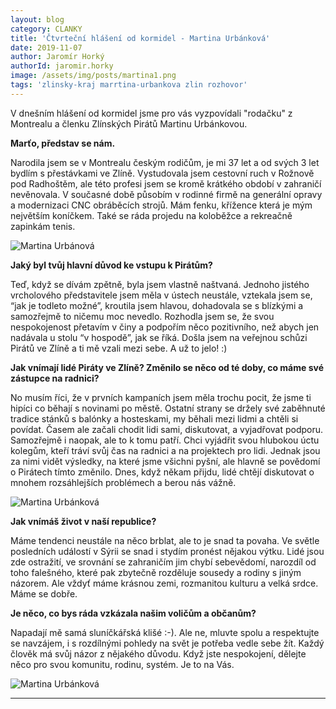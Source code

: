 ```yaml
---
layout: blog
category: CLANKY
title: 'Čtvrteční hlášení od kormidel - Martina Urbánková'
date: 2019-11-07
author: Jaromír Horký
authorId: jaromir.horky
image: /assets/img/posts/martina1.png   
tags: 'zlinsky-kraj marrtina-urbankova zlin rozhovor'
---
```


V dnešním hlášení od kormidel jsme pro vás vyzpovídali "rodačku" z Montrealu a členku Zlínských Pirátů Martinu Urbánkovou.

**Marťo, představ se nám.**

Narodila jsem se v Montrealu českým rodičům, je mi 37 let a od svých 3 let bydlím s přestávkami ve Zlíně. Vystudovala jsem cestovní ruch v Rožnově pod Radhoštěm, ale této profesi jsem se kromě krátkého období v zahraničí nevěnovala. V současné době působím v rodinné firmě na generální opravy a modernizaci CNC obráběcích strojů. Mám fenku, křížence která je mým největším koníčkem. Také se ráda projedu na koloběžce a rekreačně zapinkám tenis. 

![Martina Urbánová](https://zlinsky.pirati.cz/assets/img/posts/martina2.png)

**Jaký byl tvůj hlavní důvod ke vstupu k Pirátům?**

Teď, když se dívám zpětně, byla jsem vlastně naštvaná. Jednoho jistého vrcholového představitele jsem měla v ústech neustále, vztekala jsem se, “jak je todleto možné”, kroutila jsem hlavou, dohadovala se s blízkými a samozřejmě to ničemu moc nevedlo. Rozhodla jsem se, že svou nespokojenost přetavím v činy a podpořím něco pozitivního, než abych jen nadávala u stolu “v hospodě”, jak se říká. Došla jsem na veřejnou schůzi Pirátů ve Zlíně a ti mě vzali mezi sebe. A už to jelo!  :) 

**Jak vnímají lidé Piráty ve Zlíně? Změnilo se něco od té doby, co máme své zástupce na radnici?**

No musím říci, že v prvních kampaních jsem měla trochu pocit, že jsme ti hipíci co běhají s novinami po městě. Ostatní strany se držely své zaběhnuté tradice stánků s balónky a hosteskami, my běhali mezi lidmi a chtěli si povídat. Časem ale začali chodit lidi sami, diskutovat, a vyjadřovat podporu. Samozřejmě i naopak, ale to k tomu patří. Chci vyjádřit svou hlubokou úctu kolegům, kteří tráví svůj čas na radnici a na projektech pro lidi. Jednak jsou za nimi vidět výsledky, na které jsme všichni pyšní, ale hlavně se povědomí o Pirátech tímto změnilo. Dnes, když někam přijdu, lidé chtějí diskutovat o mnohem rozsáhlejších problémech a berou nás vážně. 

![Martina Urbánková](https://zlinsky.pirati.cz/assets/img/posts/martina3.jpg)

**Jak vnímáš život v naší republice?**

Máme tendenci neustále na něco brblat, ale to je snad ta povaha. Ve světle posledních událostí v Sýrii se snad i stydím pronést nějakou výtku. Lidé jsou zde ostražití, ve srovnání se zahraničím jim chybí sebevědomí, narozdíl od toho falešného, které pak zbytečně rozděluje sousedy a rodiny s jiným názorem. Ale vždyť máme krásnou zemi, rozmanitou kulturu a velká srdce. Máme se dobře. 

**Je něco, co bys ráda vzkázala našim voličům a občanům?**

Napadají mě samá sluníčkářská klišé :-). Ale ne, mluvte spolu a respektujte se navzájem, i s rozdílnými pohledy na svět je potřeba vedle sebe žít. Každý člověk má svůj názor z nějakého důvodu. Když jste nespokojení, dělejte něco pro svou komunitu, rodinu, systém. Je to na Vás. 

![Martina Urbánková](https://zlinsky.pirati.cz/assets/img/posts/martina4.jpg)

---
